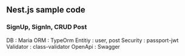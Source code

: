 ## Nest.js sample code
### SignUp, SignIn, CRUD Post
DB : Maria
ORM : TypeOrm
Entitiy : user, post
Security : passport-jwt
Validator : class-validator
OpenApi : Swagger
